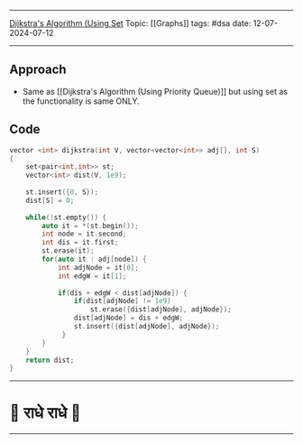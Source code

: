 
---
[Dijkstra's Algorithm (Using Set](https://www.geeksforgeeks.org/problems/implementing-dijkstra-set-1-adjacency-matrix/1)
Topic: [[Graphs]]
tags: #dsa 
date: 12-07-2024-07-12

---
## Approach

- Same as [[Dijkstra's Algorithm (Using Priority Queue)]] but using set as the functionality is same ONLY. 

## Code 

```cpp
vector <int> dijkstra(int V, vector<vector<int>> adj[], int S)
{
	set<pair<int,int>> st;
	vector<int> dist(V, 1e9); 
	
	st.insert({0, S}); 
	dist[S] = 0;
	
	while(!st.empty()) {
		auto it = *(st.begin()); 
		int node = it.second; 
		int dis = it.first; 
		st.erase(it); 
		for(auto it : adj[node]) {
			int adjNode = it[0]; 
			int edgW = it[1]; 
			
			if(dis + edgW < dist[adjNode]) {
				if(dist[adjNode] != 1e9) 
					st.erase({dist[adjNode], adjNode});
				dist[adjNode] = dis + edgW; 
				st.insert({dist[adjNode], adjNode}); 
			 }
		}
	}
	return dist; 
}
```

---
# 🦚 राधे राधे 🦚
---

